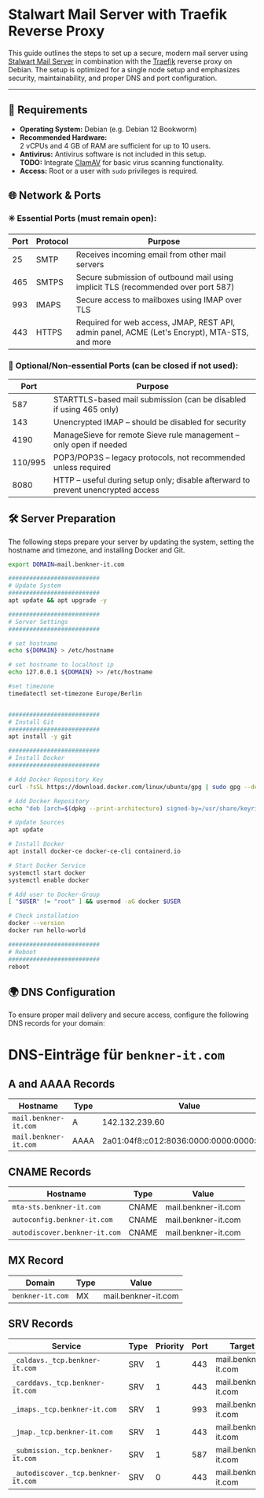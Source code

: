 # Stalwart Mail Server with Traefik Reverse Proxy

This guide outlines the steps to set up a secure, modern mail server using [Stalwart Mail Server](https://stalw.art) in combination with the [Traefik](https://traefik.io) reverse proxy on Debian. The setup is optimized for a single node setup and emphasizes security, maintainability, and proper DNS and port configuration.

---

## 🧾 Requirements

- **Operating System:** Debian (e.g. Debian 12 Bookworm)
- **Recommended Hardware:**  
  2 vCPUs and 4 GB of RAM are sufficient for up to 10 users.
- **Antivirus:** Antivirus software is not included in this setup.  
  **TODO:** Integrate [ClamAV](https://www.clamav.net/) for basic virus scanning functionality.
- **Access:** Root or a user with `sudo` privileges is required.


## 🌐 Network & Ports


### ✳️ **Essential Ports (must remain open):**

| Port | Protocol | Purpose |
|------|----------|---------|
| 25   | SMTP     | Receives incoming email from other mail servers |
| 465  | SMTPS    | Secure submission of outbound mail using implicit TLS (recommended over port 587) |
| 993  | IMAPS    | Secure access to mailboxes using IMAP over TLS |
| 443  | HTTPS    | Required for web access, JMAP, REST API, admin panel, ACME (Let's Encrypt), MTA-STS, and more |


### 🚫 **Optional/Non-essential Ports (can be closed if not used):**

| Port | Purpose |
|------|---------|
| 587  | STARTTLS-based mail submission (can be disabled if using 465 only) |
| 143  | Unencrypted IMAP – should be disabled for security |
| 4190 | ManageSieve for remote Sieve rule management – only open if needed |
| 110/995 | POP3/POP3S – legacy protocols, not recommended unless required |
| 8080 | HTTP – useful during setup only; disable afterward to prevent unencrypted access |


## 🛠️ Server Preparation

The following steps prepare your server by updating the system, setting the hostname and timezone, and installing Docker and Git.


```bash
export DOMAIN=mail.benkner-it.com

##########################
# Update System
##########################
apt update && apt upgrade -y

##########################
# Server Settings
##########################

# set hostname
echo ${DOMAIN} > /etc/hostname

# set hostname to localhost ip
echo 127.0.0.1 ${DOMAIN} >> /etc/hostname

#set timezone
timedatectl set-timezone Europe/Berlin


##########################
# Install Git
##########################
apt install -y git

##########################
# Install Docker
##########################

# Add Docker Repository Key
curl -fsSL https://download.docker.com/linux/ubuntu/gpg | sudo gpg --dearmor -o /usr/share/keyrings/docker-archive-keyring.gpg

# Add Docker Repository
echo "deb [arch=$(dpkg --print-architecture) signed-by=/usr/share/keyrings/docker-archive-keyring.gpg] https://download.docker.com/linux/ubuntu $(lsb_release -cs) stable" | sudo tee /etc/apt/sources.list.d/docker.list > /dev/null

# Update Sources
apt update

# Install Docker
apt install docker-ce docker-ce-cli containerd.io

# Start Docker Service
systemctl start docker
systemctl enable docker

# Add user to Docker-Group
[ "$USER" != "root" ] && usermod -aG docker $USER

# Check installation
docker --version
docker run hello-world

##########################
# Reboot
##########################
reboot
```

## 🌍 DNS Configuration
To ensure proper mail delivery and secure access, configure the following DNS records for your domain:

# DNS-Einträge für `benkner-it.com`

## A and AAAA Records

| Hostname              | Type | Value                                    |
|-----------------------|------|------------------------------------------|
| `mail.benkner-it.com` | A    | 142.132.239.60                           |
| `mail.benkner-it.com` | AAAA | 2a01:04f8:c012:8036:0000:0000:0000:0001  |

## CNAME Records

| Hostname                      | Type   | Value               |
|-------------------------------|--------|---------------------|
| `mta-sts.benkner-it.com`      | CNAME  | mail.benkner-it.com |
| `autoconfig.benkner-it.com`   | CNAME  | mail.benkner-it.com |
| `autodiscover.benkner-it.com` | CNAME  | mail.benkner-it.com |

## MX Record

| Domain            | Type | Value               |
|-------------------|------|---------------------|
| `benkner-it.com`  | MX   | mail.benkner-it.com |

## SRV Records

| Service                              | Type | Priority | Port | Target              |
|--------------------------------------|------|----------|------|---------------------|
| `_caldavs._tcp.benkner-it.com`       | SRV  | 1        | 443  | mail.benkner-it.com |
| `_carddavs._tcp.benkner-it.com`      | SRV  | 1        | 443  | mail.benkner-it.com |
| `_imaps._tcp.benkner-it.com`         | SRV  | 1        | 993  | mail.benkner-it.com |
| `_jmap._tcp.benkner-it.com`          | SRV  | 1        | 443  | mail.benkner-it.com |
| `_submission._tcp.benkner-it.com`    | SRV  | 1        | 587  | mail.benkner-it.com |
| `_autodiscover._tcp.benkner-it.com`  | SRV  | 0        | 443  | mail.benkner-it.com |
